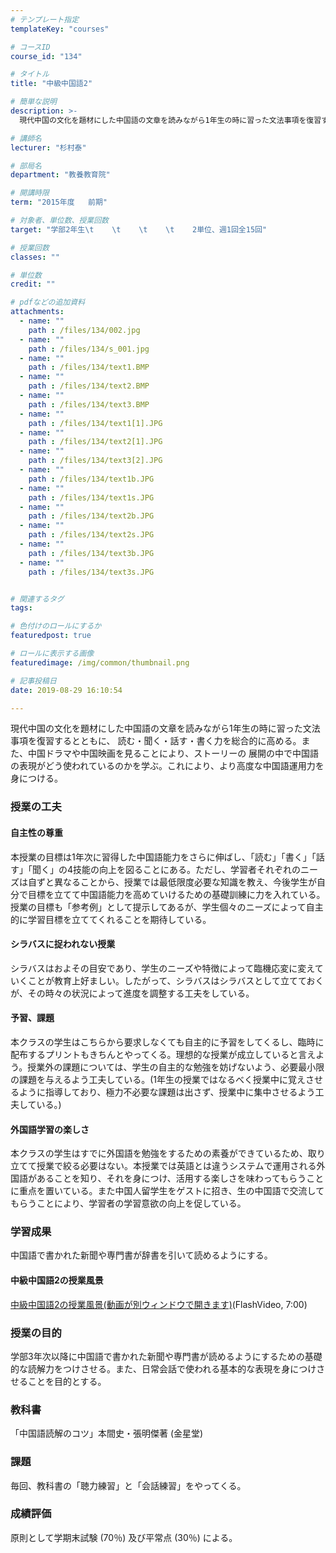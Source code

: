 ```yaml
---
# テンプレート指定
templateKey: "courses"

# コースID
course_id: "134"

# タイトル
title: "中級中国語2"

# 簡単な説明
description: >-
  現代中国の文化を題材にした中国語の文章を読みながら1年生の時に習った文法事項を復習するとともに、 読む・聞く・話す・書く力を総合的に高める。また、中国ドラマや中国映画を見ることにより、ストーリーの 展...

# 講師名
lecturer: "杉村泰"

# 部局名
department: "教養教育院"

# 開講時限
term: "2015年度	前期"

# 対象者、単位数、授業回数
target: "学部2年生\t    \t    \t    \t    2単位、週1回全15回"

# 授業回数
classes: ""

# 単位数
credit: ""

# pdfなどの追加資料
attachments: 
  - name: "" 
    path : /files/134/002.jpg
  - name: "" 
    path : /files/134/s_001.jpg
  - name: "" 
    path : /files/134/text1.BMP
  - name: "" 
    path : /files/134/text2.BMP
  - name: "" 
    path : /files/134/text3.BMP
  - name: "" 
    path : /files/134/text1[1].JPG
  - name: "" 
    path : /files/134/text2[1].JPG
  - name: "" 
    path : /files/134/text3[2].JPG
  - name: "" 
    path : /files/134/text1b.JPG
  - name: "" 
    path : /files/134/text1s.JPG
  - name: "" 
    path : /files/134/text2b.JPG
  - name: "" 
    path : /files/134/text2s.JPG
  - name: "" 
    path : /files/134/text3b.JPG
  - name: "" 
    path : /files/134/text3s.JPG


# 関連するタグ
tags:

# 色付けのロールにするか
featuredpost: true

# ロールに表示する画像
featuredimage: /img/common/thumbnail.png

# 記事投稿日
date: 2019-08-29 16:10:54

---
```

現代中国の文化を題材にした中国語の文章を読みながら1年生の時に習った文法事項を復習するとともに、 読む・聞く・話す・書く力を総合的に高める。また、中国ドラマや中国映画を見ることにより、ストーリーの 展開の中で中国語の表現がどう使われているのかを学ぶ。これにより、より高度な中国語運用力を身につける。
### 授業の工夫

#### 自主性の尊重 

本授業の目標は1年次に習得した中国語能力をさらに伸ばし、「読む」「書く」「話す」「聞く」の4技能の向上を図ることにある。ただし、学習者それぞれのニーズは自ずと異なることから、授業では最低限度必要な知識を教え、今後学生が自分で目標を立てて中国語能力を高めていけるための基礎訓練に力を入れている。授業の目標も「参考例」として提示してあるが、学生個々のニーズによって自主的に学習目標を立ててくれることを期待している。

#### シラバスに捉われない授業

シラバスはおよその目安であり、学生のニーズや特徴によって臨機応変に変えていくことが教育上好ましい。したがって、シラバスはシラバスとして立てておくが、その時々の状況によって進度を調整する工夫をしている。 

#### 予習、課題

本クラスの学生はこちらから要求しなくても自主的に予習をしてくるし、臨時に配布するプリントもきちんとやってくる。理想的な授業が成立していると言えよう。授業外の課題については、学生の自主的な勉強を妨げないよう、必要最小限の課題を与えるよう工夫している。(1年生の授業ではなるべく授業中に覚えさせるように指導しており、極力不必要な課題は出さず、授業中に集中させるよう工夫している。) 

#### 外国語学習の楽しさ

本クラスの学生はすでに外国語を勉強をするための素養ができているため、取り立てて授業で絞る必要はない。本授業では英語とは違うシステムで運用される外国語があることを知り、それを身につけ、活用する楽しさを味わってもらうことに重点を置いている。また中国人留学生をゲストに招き、生の中国語で交流してもらうことにより、学習者の学習意欲の向上を促している。 

### 学習成果

中国語で書かれた新聞や専門書が辞書を引いて読めるようにする。 

#### 中級中国語2の授業風景

[中級中国語2の授業風景(動画が別ウィンドウで開きます)](http://nuvideo.media.nagoya-u.ac.jp/embed/0498c5179c5ca56bdecdfbd1e00fef36b4b8f556)(FlashVideo, 7:00)

### 授業の目的

学部3年次以降に中国語で書かれた新聞や専門書が読めるようにするための基礎的な読解力をつけさせる。また、日常会話で使われる基本的な表現を身につけさせることを目的とする。 

### 教科書

「中国語読解のコツ」本間史・張明傑著 (金星堂) 

### 課題

毎回、教科書の「聴力練習」と「会話練習」をやってくる。



### 成績評価

原則として学期末試験 (70％) 及び平常点 (30％) による。
